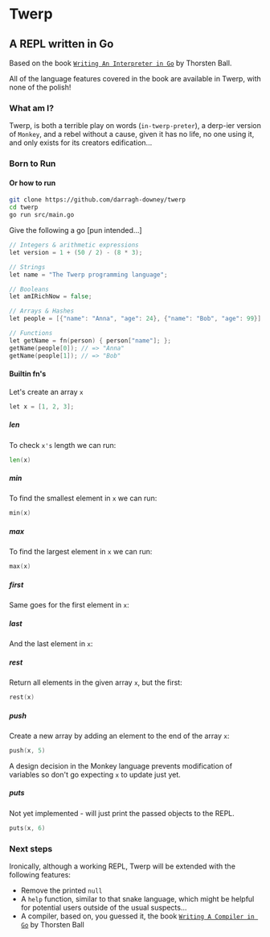 # Twerp
## A REPL written in Go

Based on the book [`Writing An Interpreter in Go`](https://interpreterbook.com/) by Thorsten Ball.

All of the language features covered in the book are available in Twerp, with none of the polish!

### What am I?

Twerp, is both a terrible play on words (`in-twerp-preter`), a derp-ier version of `Monkey`, and a rebel without a cause, given it has no life, no one using it, and only exists for its creators edification...

### Born to Run
#### Or how to run

```bash
git clone https://github.com/darragh-downey/twerp
cd twerp
go run src/main.go
```

Give the following a go [pun intended...]
```go
// Integers & arithmetic expressions
let version = 1 + (50 / 2) - (8 * 3);

// Strings
let name = "The Twerp programming language";

// Booleans
let amIRichNow = false;

// Arrays & Hashes
let people = [{"name": "Anna", "age": 24}, {"name": "Bob", "age": 99}];

// Functions
let getName = fn(person) { person["name"]; };
getName(people[0]); // => "Anna"
getName(people[1]); // => "Bob"
```


#### Builtin fn's

Let's create an array `x`

```go
let x = [1, 2, 3];
```

##### len
To check `x's` length we can run:
```go
len(x)
```

##### min
To find the smallest element in `x` we can run:
```go
min(x)
```

##### max
To find the largest element in `x` we can run:
```go
max(x)
```

##### first
Same goes for the first element in `x`:

##### last
And the last element in `x`:

##### rest
Return all elements in the given array `x`, but the first:
```go
rest(x)
```

##### push
Create a new array by adding an element to the end of the array `x`:
```go
push(x, 5)
```

A design decision in the Monkey language prevents modification of variables so don't go expecting `x` to update just yet.

##### puts

Not yet implemented - will just print the passed objects to the REPL.

```go 
puts(x, 6)
```

### Next steps
Ironically, although a working REPL, Twerp will be extended with the following features:

- Remove the printed `null` 
- A `help` function, similar to that snake language, which might be helpful for potential users outside of the usual suspects...    
- A compiler, based on, you guessed it, the book [`Writing A Compiler in Go`](https://compilerbook.com/) by Thorsten Ball
